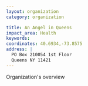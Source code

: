 ```yaml
---
layout: organization
category: organization

title: An Angel in Queens
impact_area: Health
keywords: 
coordinates: 40.6934,-73.8575
address: |
  PO Box 210054 1st Floor
  Queens NY 11421
---
```

Organization's overview
